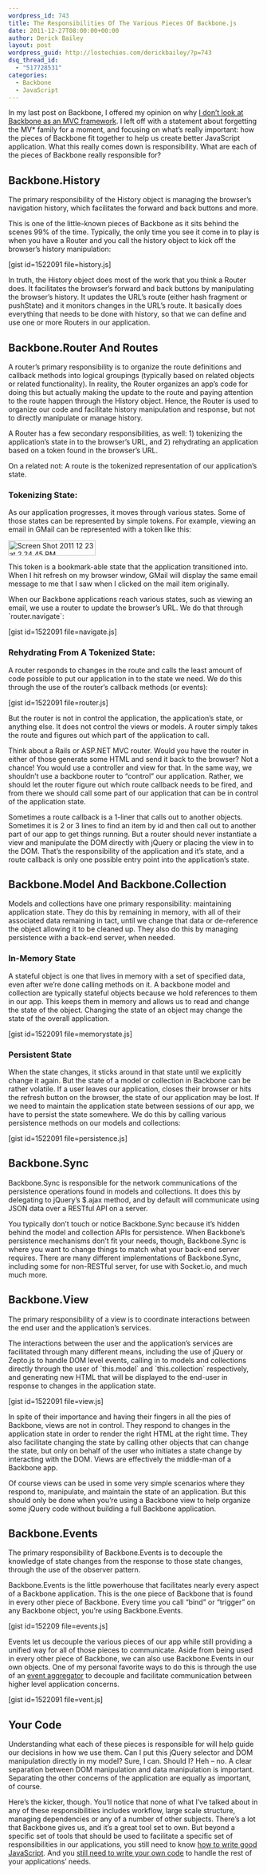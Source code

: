 ```yaml
---
wordpress_id: 743
title: The Responsibilities Of The Various Pieces Of Backbone.js
date: 2011-12-27T08:00:00+00:00
author: Derick Bailey
layout: post
wordpress_guid: http://lostechies.com/derickbailey/?p=743
dsq_thread_id:
  - "517728531"
categories:
  - Backbone
  - JavaScript
---
```

In my last post on Backbone, I offered my opinion on why [I don&#8217;t look at Backbone as an MVC framework](http://lostechies.com/derickbailey/2011/12/23/backbone-js-is-not-an-mvc-framework/). I left off with a statement about forgetting the MV* family for a moment, and focusing on what&#8217;s really important: how the pieces of Backbone fit together to help us create better JavaScript application. What this really comes down is responsibility. What are each of the pieces of Backbone really responsible for?

## Backbone.History

The primary responsibility of the History object is managing the browser&#8217;s navigation history, which facilitates the forward and back buttons and more.

This is one of the little-known pieces of Backbone as it sits behind the scenes 99% of the time. Typically, the only time you see it come in to play is when you have a Router and you call the history object to kick off the browser&#8217;s history manipulation:

[gist id=1522091 file=history.js]

In truth, the History object does most of the work that you think a Router does. It facilitates the browser&#8217;s forward and back buttons by manipulating the browser&#8217;s history. It updates the URL&#8217;s route (either hash fragment or pushState) and it monitors changes in the URL&#8217;s route. It basically does everything that needs to be done with history, so that we can define and use one or more Routers in our application.

## Backbone.Router And Routes

A router&#8217;s primary responsibility is to organize the route definitions and callback methods into logical groupings (typically based on related objects or related functionality). In reality, the Router organizes an app&#8217;s code for doing this but actually making the update to the route and paying attention to the route happen through the History object. Hence, the Router is used to organize our code and facilitate history manipulation and response, but not to directly manipulate or manage history.

A Router has a few secondary responsibilities, as well: 1) tokenizing the application&#8217;s state in to the browser&#8217;s URL, and 2) rehydrating an application based on a token found in the browser&#8217;s URL.

On a related not: A route is the tokenized representation of our application&#8217;s state.

### Tokenizing State:

As our application progresses, it moves through various states. Some of those states can be represented by simple tokens. For example, viewing an email in GMail can be represented with a token like this:

<img title="Screen Shot 2011-12-23 at 2.24.45 PM.png" src="http://lostechies.com/derickbailey/files/2011/12/Screen-Shot-2011-12-23-at-2.24.45-PM.png" border="0" alt="Screen Shot 2011 12 23 at 2 24 45 PM" width="175" height="30" />

This token is a bookmark-able state that the application transitioned into. When I hit refresh on my browser window, GMail will display the same email message to me that I saw when I clicked on the mail item originally.

When our Backbone applications reach various states, such as viewing an email, we use a router to update the browser&#8217;s URL. We do that through \`router.navigate\`:

[gist id=1522091 file=navigate.js]

### Rehydrating From A Tokenized State:

A router responds to changes in the route and calls the least amount of code possible to put our application in to the state we need. We do this through the use of the router&#8217;s callback methods (or events):

[gist id=1522091 file=router.js]

But the router is not in control the application, the application&#8217;s state, or anything else. It does not control the views or models. A router simply takes the route and figures out which part of the application to call.

Think about a Rails or ASP.NET MVC router. Would you have the router in either of those generate some HTML and send it back to the browser? Not a chance! You would use a controller and view for that. In the same way, we shouldn&#8217;t use a backbone router to &#8220;control&#8221; our application. Rather, we should let the router figure out which route callback needs to be fired, and from there we should call some part of our application that can be in control of the application state.

Sometimes a route callback is a 1-liner that calls out to another objects. Sometimes it is 2 or 3 lines to find an item by id and then call out to another part of our app to get things running. But a router should never instantiate a view and manipulate the DOM directly with jQuery or placing the view in to the DOM. That&#8217;s the responsibility of the application and it&#8217;s state, and a route callback is only one possible entry point into the application&#8217;s state.

## Backbone.Model And Backbone.Collection

Models and collections have one primary responsibility: maintaining application state. They do this by remaining in memory, with all of their associated data remaining in tact, until we change that data or de-reference the object allowing it to be cleaned up. They also do this by managing persistence with a back-end server, when needed.

### In-Memory State

A stateful object is one that lives in memory with a set of specified data, even after we&#8217;re done calling methods on it. A backbone model and collection are typically stateful objects because we hold references to them in our app. This keeps them in memory and allows us to read and change the state of the object. Changing the state of an object may change the state of the overall application.

[gist id=1522091 file=memorystate.js]

### Persistent State

When the state changes, it sticks around in that state until we explicitly change it again. But the state of a model or collection in Backbone can be rather volatile. If a user leaves our application, closes their browser or hits the refresh button on the browser, the state of our application may be lost. If we need to maintain the application state between sessions of our app, we have to persist the state somewhere. We do this by calling various persistence methods on our models and collections:

[gist id=1522091 file=persistence.js]

## Backbone.Sync

Backbone.Sync is responsible for the network communications of the persistence operations found in models and collections. It does this by delegating to jQuery&#8217;s $.ajax method, and by default will communicate using JSON data over a RESTful API on a server.

You typically don&#8217;t touch or notice Backbone.Sync because it&#8217;s hidden behind the model and collection APIs for persistence. When Backbone&#8217;s persistence mechanisms don&#8217;t fit your needs, though, Backbone.Sync is where you want to change things to match what your back-end server requires. There are many different implementations of Backbone.Sync, including some for non-RESTful server, for use with Socket.io, and much much more.

## Backbone.View

The primary responsibility of a view is to coordinate interactions between the end user and the application&#8217;s services.

The interactions between the user and the application&#8217;s services are facilitated through many different means, including the use of jQuery or Zepto.js to handle DOM level events, calling in to models and collections directly through the user of \`this.model\` and \`this.collection\` respectively, and generating new HTML that will be displayed to the end-user in response to changes in the application state.

[gist id=1522091 file=view.js]

In spite of their importance and having their fingers in all the pies of Backbone, views are not in control. They respond to changes in the application state in order to render the right HTML at the right time. They also facilitate changing the state by calling other objects that can change the state, but only on behalf of the user who initiates a state change by interacting with the DOM. Views are effectively the middle-man of a Backbone app.

Of course views can be used in some very simple scenarios where they respond to, manipulate, and maintain the state of an application. But this should only be done when you&#8217;re using a Backbone view to help organize some jQuery code without building a full Backbone application.

## Backbone.Events

The primary responsibility of Backbone.Events is to decouple the knowledge of state changes from the response to those state changes, through the use of the observer pattern.

Backbone.Events is the little powerhouse that facilitates nearly every aspect of a Backbone application. This is the one piece of Backbone that is found in every other piece of Backbone. Every time you call &#8220;bind&#8221; or &#8220;trigger&#8221; on any Backbone object, you&#8217;re using Backbone.Events.

[gist id=152209 file=events.js]

Events let us decouple the various pieces of our app while still providing a unified way for all of those pieces to communicate. Aside from being used in every other piece of Backbone, we can also use Backbone.Events in our own objects. One of my personal favorite ways to do this is through the use of an [event aggregator](http://lostechies.com/derickbailey/2011/07/19/references-routing-and-the-event-aggregator-coordinating-views-in-backbone-js/) to decouple and facilitate communication between higher level application concerns.

[gist id=1522091 file=vent.js]

## Your Code

Understanding what each of these pieces is responsible for will help guide our decisions in how we use them. Can I put this jQuery selector and DOM manipulation directly in my model? Sure, I can. Should I? Heh &#8211; no. A clear separation between DOM manipulation and data manipulation is important. Separating the other concerns of the application are equally as important, of course.

Here&#8217;s the kicker, though. You&#8217;ll notice that none of what I&#8217;ve talked about in any of these responsibilities includes workflow, large scale structure, managing dependencies or any of a number of other subjects. There&#8217;s a lot that Backbone gives us, and it&#8217;s a great tool set to own. But beyond a specific set of tools that should be used to facilitate a specific set of responsibilities in our applications, you still need to know [how to write good JavaScript](http://www.watchmecode.net/). And you [still need to write your own code](http://lostechies.com/derickbailey/2011/08/30/dont-limit-your-backbone-apps-to-backbone-constructs/) to handle the rest of your applications&#8217; needs.